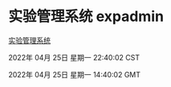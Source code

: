 # 实验管理系统 expadmin
[实验管理系统](http://59.174.24.91:56808/expadmin-782313d2-e1b1-4ea7-932e-3a55e6a1a4d0/)

2022年 04月 25日 星期一 22:40:02 CST

2022年 04月 25日 星期一 14:40:02 GMT
